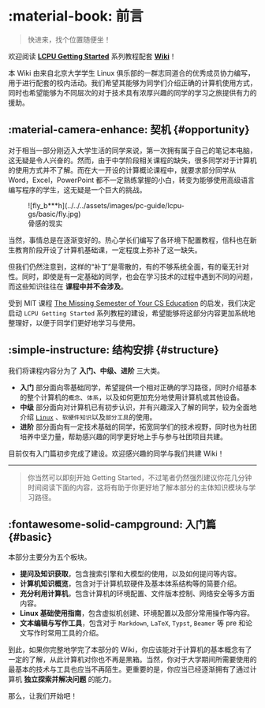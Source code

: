 # :material-book: 前言

> 快进来，找个位置随便坐！

欢迎阅读 [**LCPU Getting Started**](https://outline.lcpu.dev/doc/5asn57qy-lU4EFrt13l) 系列教程配套 [**Wiki**](https://missing.lcpu.dev/)！

本 Wiki 由来自北京大学学生 Linux 俱乐部的一群志同道合的优秀成员协力编写，用于进行配套的校内活动。我们希望其能够为同学们介绍正确的计算机使用方式，同时也希望能够为不同层次的对于技术具有浓厚兴趣的同学的学习之旅提供有力的援助。

## :material-camera-enhance: 契机 {#opportunity}

对于相当一部分刚迈入大学生活的同学来说，第一次拥有属于自己的笔记本电脑，这无疑是令人兴奋的。然而，由于中学阶段相关课程的缺失，很多同学对于计算机的使用方式并不了解。而在大一开设的计算概论课程中，就要求部分同学从 Word，Excel，PowerPoint 都不一定熟练掌握的小白，转变为能够使用高级语言编写程序的学生，这无疑是一个巨大的挑战。

<figure markdown="span">
  ![fly_b***h](../../../assets/images/pc-guide/lcpu-gs/basic/fly.jpg)
  <figcaption>骨感的现实</figcaption>
</figure>

当然，事情总是在逐渐变好的。热心学长们编写了各环境下配置教程，信科也在新生教育阶段开设了计算机基础课，一定程度上弥补了这一缺失。

但我们仍然注意到，这样的“补丁”是零散的，有的不够系统全面，有的毫无针对性。同时，即使是有一定基础的同学，也会在学习技术的过程中遇到不同的问题，而这些知识往往在 **课程中并不会涉及**。

受到 MIT 课程 [The Missing Semester of Your CS Education](https://missing.csail.mit.edu/) 的启发，我们决定启动 `LCPU Getting Started` 系列教程的建设，希望能够将这部分内容更加系统地整理好，以便于同学们更好地学习与使用。

## :simple-instructure: 结构安排 {#structure}

我们将课程内容分为了 **入门、中级、进阶** 三大类。

- **入门** 部分面向零基础同学，希望提供一个相对正确的学习路径，同时介绍基本的整个计算机的`概念`、`体系`，以及如何更加充分地使用计算机或其他设备。
- **中级** 部分面向对计算机已有初步认识，并有兴趣深入了解的同学，较为全面地介绍 [`Linux`](https://www.linux.org/) 、`软硬件知识`以及`部分工具`的使用。
- **进阶** 部分面向有一定技术基础的同学，拓宽同学们的技术视野，同时也为社团培养中坚力量，帮助感兴趣的同学更好地上手与参与社团项目共建。

目前仅有入门篇初步完成了建设。欢迎感兴趣的同学与我们共建 Wiki！

---

> 你当然可以即刻开始 Getting Started，不过笔者仍然强烈建议你花几分钟时间阅读下面的内容，这将有助于你更好地了解本部分的主体知识模块与学习路径。

## :fontawesome-solid-campground: 入门篇 {#basic}

本部分主要分为五个板块。

- **提问及知识获取**，包含搜索引擎和大模型的使用，以及如何提问等内容。
- **计算机知识概览**，包含对于计算机软硬件及基本体系结构等的简要介绍。
- **充分利用计算机**，包含计算机的环境配置、文件版本控制、网络安全等多方面内容。
- **Linux 基础使用指南**，包含虚拟机创建、环境配置以及部分常用操作等内容。
- **文本编辑与写作工具**，包含对于 `Markdown`, `LaTeX`, `Typst`, `Beamer` 等 pre 和论文写作时常用工具的介绍。

到此，如果你完整地学完了本部分的 Wiki，你应该能对于计算机的基本概念有了一定的了解，从此计算机对你也不再是黑箱。当然，你对于大学期间所需要使用的最基本的技术与工具也应当不再陌生。更重要的是，你应当已经逐渐拥有了通过计算机 **独立探索并解决问题** 的能力。

那么，让我们开始吧！

